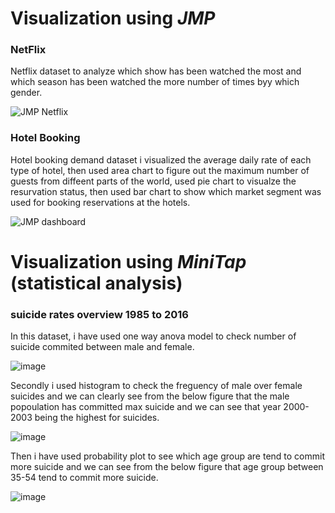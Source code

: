 # Visualization using *JMP*


### NetFlix
Netflix dataset to analyze which show has been watched the most and which season has been watched the more number of times byy which gender.

![JMP Netflix](https://user-images.githubusercontent.com/61301712/103338104-4ecd1d80-4a4b-11eb-8bed-5ca45c271d37.PNG)




### Hotel Booking
Hotel booking demand dataset i visualized the average daily rate of each type of hotel, then used area chart to figure out the maximum number of guests from diffeent parts of the world, used pie chart to visualze the resurvation status, then used bar chart to show which market segment was used for booking reservations at the hotels.

![JMP dashboard](https://user-images.githubusercontent.com/61301712/103338083-3d841100-4a4b-11eb-873e-70ba597861fa.PNG)






# Visualization using *MiniTap* (statistical analysis)

### suicide rates overview 1985 to 2016
In this dataset, i have used one way anova model to check number of suicide commited between male and female.

![image](https://user-images.githubusercontent.com/61301712/103496387-08d9d600-4e0c-11eb-88aa-d9e3a6c4c876.png)



Secondly i used histogram to check the freguency of male over female suicides and we can clearly see from the below figure that the male popoulation has committed max suicide and we can see that year 2000-2003 being the highest for suicides.

![image](https://user-images.githubusercontent.com/61301712/103496532-9b7a7500-4e0c-11eb-9cad-55966bf8b243.png)



Then i have used probability plot to see which age group are tend to commit more suicide and we can see from the below figure that age group between 35-54 tend to commit more suicide.

![image](https://user-images.githubusercontent.com/61301712/103496647-0926a100-4e0d-11eb-92c6-a934d5c00758.png)
